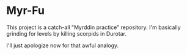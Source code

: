# Myr-Fu

This project is a catch-all "Myrddin practice" repository.  I'm basically
grinding for levels by killing scorpids in Durotar.

I'll just apologize now for that awful analogy.
